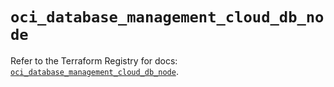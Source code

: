 # `oci_database_management_cloud_db_node`

Refer to the Terraform Registry for docs: [`oci_database_management_cloud_db_node`](https://registry.terraform.io/providers/hashicorp/oci/7.19.0/docs/resources/database_management_cloud_db_node).
